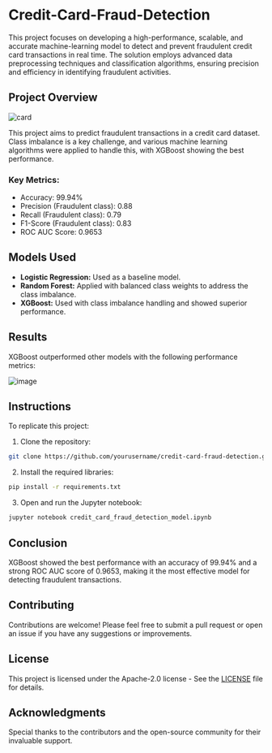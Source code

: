 # Credit-Card-Fraud-Detection
This project focuses on developing a high-performance, scalable, and accurate machine-learning model to detect and prevent fraudulent credit card transactions in real time. The solution employs advanced data preprocessing techniques and classification algorithms, ensuring precision and efficiency in identifying fraudulent activities.

## Project Overview
![card](https://github.com/user-attachments/assets/d2789b27-3317-4340-bec3-2f2dd64676bc)

This project aims to predict fraudulent transactions in a credit card dataset. Class imbalance is a key challenge, and various machine learning algorithms were applied to handle this, with XGBoost showing the best performance.

### Key Metrics:
- Accuracy: 99.94%
- Precision (Fraudulent class): 0.88
- Recall (Fraudulent class): 0.79
- F1-Score (Fraudulent class): 0.83
- ROC AUC Score: 0.9653

## Models Used
- **Logistic Regression:** Used as a baseline model.
- **Random Forest:** Applied with balanced class weights to address the class imbalance.
- **XGBoost:** Used with class imbalance handling and showed superior performance.

## Results
XGBoost outperformed other models with the following performance metrics:

![image](https://github.com/user-attachments/assets/a8013701-50e5-4c2b-8e48-2a826dcbc4ff)

## Instructions
To replicate this project:

1. Clone the repository:
```bash
git clone https://github.com/yourusername/credit-card-fraud-detection.git
```
2. Install the required libraries:
```bash
pip install -r requirements.txt
```
3. Open and run the Jupyter notebook:
```bash
jupyter notebook credit_card_fraud_detection_model.ipynb
```
## Conclusion
XGBoost showed the best performance with an accuracy of 99.94% and a strong ROC AUC score of 0.9653, making it the most effective model for detecting fraudulent transactions.

## Contributing
Contributions are welcome! Please feel free to submit a pull request or open an issue if you have any suggestions or improvements.

## License
This project is licensed under the Apache-2.0 license - See the [LICENSE](LICENSE) file for details.

## Acknowledgments
Special thanks to the contributors and the open-source community for their invaluable support.

